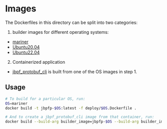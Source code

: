 # Images

The Dockerfiles in this directory can be split into two categories:
1. builder images for different operating systems:
  * [mariner](./mariner.Dockerfile)
  * [Ubuntu20.04](./ubuntu20_04.Dockerfile)
  * [Ubuntu22.04](./ubuntu22_04.Dockerfile)
2. Containerized application
  * [jbpf_protobuf_cli](./jbpf_protobuf_cli.Dockerfile) is built from one of the OS images in step 1.

## Usage

```sh
# To build for a particular OS, run:
OS=mariner
docker build -t jbpfp-$OS:latest -f deploy/$OS.Dockerfile .

# And to create a jbpf_protobuf_cli image from that container, run:
docker build --build-arg builder_image=jbpfp-$OS --build-arg builder_image_tag=latest -t jbpf_protobuf_cli:latest - < deploy/jbpf_protobuf_cli.Dockerfile
```